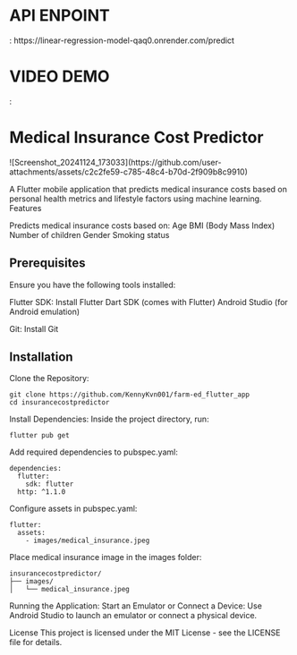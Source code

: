 
<h1>API ENPOINT</h1>: https://linear-regression-model-qaq0.onrender.com/predict

<h1>VIDEO DEMO</h1>: 


<h1>Medical Insurance Cost Predictor</h1>
![Screenshot_20241124_173033](https://github.com/user-attachments/assets/c2c2fe59-c785-48c4-b70d-2f909b8c9910)

A Flutter mobile application that predicts medical insurance costs based on personal health metrics and lifestyle factors using machine learning.
Features

Predicts medical insurance costs based on:
Age
BMI (Body Mass Index)
Number of children
Gender
Smoking status

<h2>Prerequisites</h2>
Ensure you have the following tools installed:

Flutter SDK: Install Flutter
Dart SDK (comes with Flutter)
Android Studio (for Android emulation)

Git: Install Git

<h2>Installation</h2>
Clone the Repository:

```
git clone https://github.com/KennyKvn001/farm-ed_flutter_app 
cd insurancecostpredictor
```
Install Dependencies: Inside the project directory, run:

```flutter pub get```

Add required dependencies to pubspec.yaml:

```
dependencies:
  flutter:
    sdk: flutter
  http: ^1.1.0
```

Configure assets in pubspec.yaml:

```
flutter:
  assets:
    - images/medical_insurance.jpeg
```

Place medical insurance image in the images folder:

```
insurancecostpredictor/
├── images/
│   └── medical_insurance.jpeg
```

Running the Application:
Start an Emulator or Connect a Device:
Use Android Studio to launch an emulator or connect a physical device.


License
This project is licensed under the MIT License - see the LICENSE file for details.


